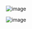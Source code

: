 ![image](https://github.com/Jamil115/Traffic-Light/assets/101088169/12fc9f17-de4c-4114-95e4-7518c7ddd711)

![image](https://github.com/Jamil115/Traffic-Light/assets/101088169/6999dc51-187d-4e5b-944f-7a585d3d1761)

